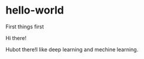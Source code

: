 # hello-world
First things first


Hi there!

Hubot there!I like deep learning and mechine learning.
